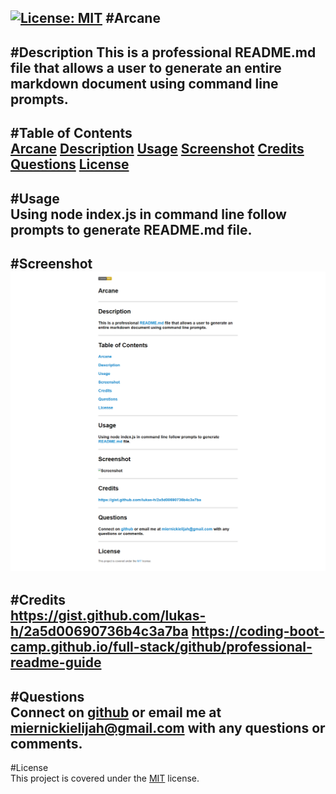 [![License: MIT](https://img.shields.io/badge/License-MIT-yellow.svg)](https://opensource.org/licenses/MIT)
#Arcane
-------------
#Description
This is a professional README.md file that allows a user to generate an entire markdown document using command line prompts.
-------------
#Table of Contents  
[Arcane](#Arcane)
[Description](#Description)
[Usage](#Usage)
[Screenshot](#Screenshot)
[Credits](#Credits)
[Questions](#Questions)
[License](#License)
--------------
#Usage  
Using node index.js in command line follow prompts to generate README.md file.
--------------
#Screenshot  
![Screenshot](assets/images/screenshot.png)
--------------
#Credits  
https://gist.github.com/lukas-h/2a5d00690736b4c3a7ba https://coding-boot-camp.github.io/full-stack/github/professional-readme-guide
--------------
#Questions  
Connect on [github](https://github.com/MiernickiElijah) or email me at miernickielijah@gmail.com with any questions or comments. 
--------------
#License  
This project is covered under the [MIT](https://choosealicense.com/licenses/mit/) license.